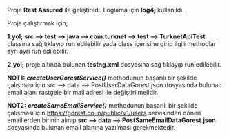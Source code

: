 Proje **Rest Assured** ile geliştirildi. Loglama için **log4j** kullanıldı.

Proje çalıştırmak için;

**1.yol;** **src --> test --> java --> com.turknet --> test --> TurknetApiTest** 
classına sağ tıklayıp run edilebilir yada class içerisine girip ilgili methodlar
ayrı ayrı run edilebilir.

**2.yol;** proje altında bulunan **testng.xml** dosyasına sağ tıklayıp run edilebilir.

**NOT1:** **_createUserGorestService()_** methodunun başarılı bir şekilde çalışması için
src --> data --> PostUserDataGorest.json dosyasında bulunan email alanı rastgele
bir mail adresi ile değiştirilmelidir.

**NOT2:** **_createSameEmailService()_** methodunun başarılı bir şekilde çalışması için
https://gorest.co.in/public/v1/users servisinden dönen emaillerden birinin alınıp
**src --> data --> PostSameEmailDataGorest.json** dosyasında bulunan email alanına 
yazılması gerekmektedir.
